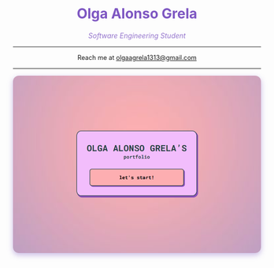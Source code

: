 <h1 align="center" style="color:#7e57c2;">Olga Alonso Grela</h1>
<p align="center" style="color:#9575cd; font-style: italic;">
  Software Engineering Student
</p>

---

<p align="center" style="font-size: 0.8rem; margin-top: 0;">
  Reach me at <a href="mailto:olgaagrela1313@gmail.com">olgaagrela1313@gmail.com</a>
</p>

---

<p align="center">
  <a href="https://yourusername.github.io/portfolio" target="_blank" rel="noopener">
    <img src="https://raw.githubusercontent.com/binbingus/portfolio/main/docs/img/preview.png" alt="Portfolio Preview" width="600" style="border-radius: 12px; box-shadow: 0 4px 12px rgba(126, 87, 194, 0.4);" />
  </a>
</p>

